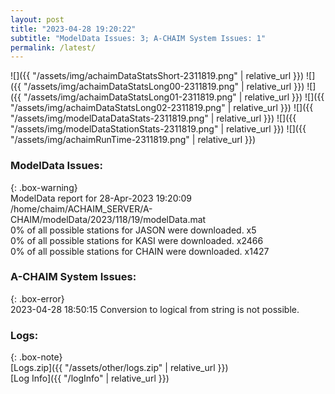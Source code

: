 ```yaml
---
layout: post
title: "2023-04-28 19:20:22"
subtitle: "ModelData Issues: 3; A-CHAIM System Issues: 1"
permalink: /latest/
---
```


![]({{ "/assets/img/achaimDataStatsShort-2311819.png" | relative_url }})
![]({{ "/assets/img/achaimDataStatsLong00-2311819.png" | relative_url }})
![]({{ "/assets/img/achaimDataStatsLong01-2311819.png" | relative_url }})
![]({{ "/assets/img/achaimDataStatsLong02-2311819.png" | relative_url }})
![]({{ "/assets/img/modelDataDataStats-2311819.png" | relative_url }})
![]({{ "/assets/img/modelDataStationStats-2311819.png" | relative_url }})
![]({{ "/assets/img/achaimRunTime-2311819.png" | relative_url }})


### ModelData Issues:  
  
{: .box-warning}  
 ModelData report for 28-Apr-2023 19:20:09   
 /home/chaim/ACHAIM_SERVER/A-CHAIM/modelData/2023/118/19/modelData.mat   
 0% of all possible stations for JASON were downloaded. x5   
 0% of all possible stations for KASI were downloaded. x2466   
 0% of all possible stations for CHAIN were downloaded. x1427   
  
### A-CHAIM System Issues:  
  
{: .box-error}  
2023-04-28 18:50:15 Conversion to logical from string is not possible.  

### Logs:  
  
{: .box-note}  
[Logs.zip]({{ "/assets/other/logs.zip" | relative_url }})  
[Log Info]({{ "/logInfo" | relative_url }})  
